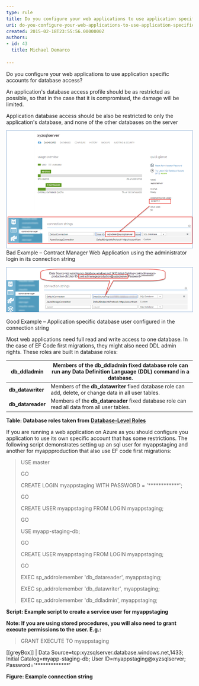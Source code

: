 ```yaml
---
type: rule
title: Do you configure your web applications to use application specific accounts for database access?
uri: do-you-configure-your-web-applications-to-use-application-specific-accounts-for-database-access
created: 2015-02-18T23:55:56.0000000Z
authors:
- id: 43
  title: Michael Demarco

---
```


Do you configure your web applications to use application specific accounts for database access?

An application's database access profile should be as restricted as possible, so that in the case that it is compromised, the damage will be limited.

Application database access should be also be restricted to only the application's database, and none of the other databases on the server
 

![](administratorlogininitsconnectionstring.png)
Bad Example – Contract Manager Web Application using the administrator login in its connection string 



![](databaseuserconfiguredintheconnectionstring.png)

Good Example – Application specific database user configured in the connection string

Most web applications need full read and write access to one database.  In the case of EF Code first migrations, they might also need DDL admin rights.  These roles are built in database roles:


| **db\_ddladmin**  | Members of the  **db\_ddladmin** fixed database role can run any Data Definition Language (DDL) command in a database. |
| --- | --- |
| **db\_datawriter**  | Members of the  **db\_datawriter** fixed database role can add, delete, or change data in all user tables. |
| **db\_datareader**  | Members of the  **db\_datareader** fixed database role can read all data from all user tables. |


**Table: Database roles taken from** [**Database-Level Roles**](https://msdn.microsoft.com/en-us/library/ms189121.aspx)

If you are running a web application on Azure as you should configure you application to use its own specific account that has some restrictions.  The following script demonstrates setting up an sql user for myappstaging and another for myappproduction that also use EF code first migrations:


> USE master
> 
> GO
>   
> CREATE LOGIN myappstaging WITH PASSWORD = '\*\*\*\*\*\*\*\*\*\*\*\*';
>  
> GO
>  
> CREATE USER myappstaging FROM LOGIN myappstaging;
>  
> GO
>  
> USE myapp-staging-db;
>  
> GO
>  
> CREATE USER myappstaging FROM LOGIN myappstaging;
>  
> GO
>   
> EXEC sp\_addrolemember 'db\_datareader', myappstaging;
>  
> EXEC sp\_addrolemember 'db\_datawriter', myappstaging;
>  
> EXEC sp\_addrolemember 'db\_ddladmin', myappstaging;


**Script: Example script to create a service user for myappstaging**

**Note: If you are using stored procedures, you will also need to grant execute permissions to the user.  E.g.:**


> GRANT EXECUTE TO myappstaging


[[greyBox]]
|  Data Source=tcp:xyzsqlserver.database.windows.net,1433; Initial Catalog=myapp-staging-db; User ID=myappstaging@xyzsqlserver; Password='\*\*\*\*\*\*\*\*\*\*\*\*\*'  

**Figure: Example connection string**
